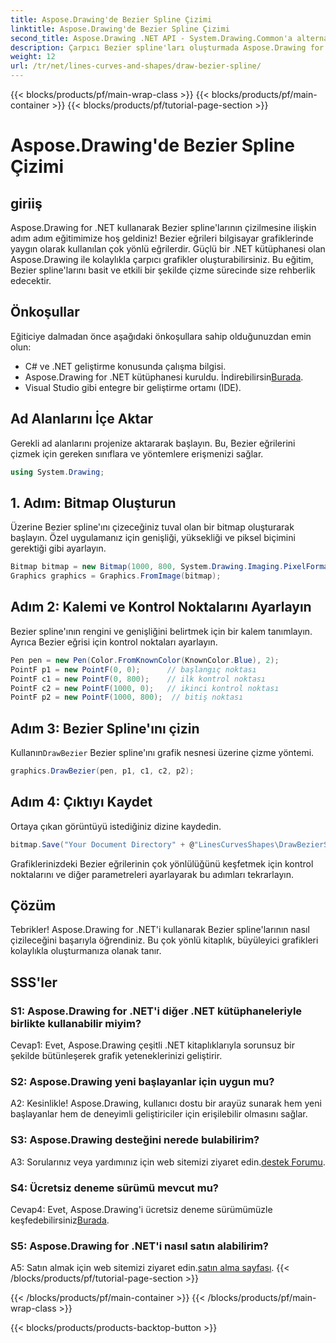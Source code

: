 ```yaml
---
title: Aspose.Drawing'de Bezier Spline Çizimi
linktitle: Aspose.Drawing'de Bezier Spline Çizimi
second_title: Aspose.Drawing .NET API - System.Drawing.Common'a alternatif
description: Çarpıcı Bezier spline'ları oluşturmada Aspose.Drawing for .NET'in gücünü keşfedin. Sorunsuz grafik geliştirme için adım adım kılavuzumuzu izleyin.
weight: 12
url: /tr/net/lines-curves-and-shapes/draw-bezier-spline/
---
```


{{< blocks/products/pf/main-wrap-class >}}
{{< blocks/products/pf/main-container >}}
{{< blocks/products/pf/tutorial-page-section >}}

# Aspose.Drawing'de Bezier Spline Çizimi

## giriiş

Aspose.Drawing for .NET kullanarak Bezier spline'larının çizilmesine ilişkin adım adım eğitimimize hoş geldiniz! Bezier eğrileri bilgisayar grafiklerinde yaygın olarak kullanılan çok yönlü eğrilerdir. Güçlü bir .NET kütüphanesi olan Aspose.Drawing ile kolaylıkla çarpıcı grafikler oluşturabilirsiniz. Bu eğitim, Bezier spline'larını basit ve etkili bir şekilde çizme sürecinde size rehberlik edecektir.

## Önkoşullar

Eğiticiye dalmadan önce aşağıdaki önkoşullara sahip olduğunuzdan emin olun:

- C# ve .NET geliştirme konusunda çalışma bilgisi.
-  Aspose.Drawing for .NET kütüphanesi kuruldu. İndirebilirsin[Burada](https://releases.aspose.com/drawing/net/).
- Visual Studio gibi entegre bir geliştirme ortamı (IDE).

## Ad Alanlarını İçe Aktar

Gerekli ad alanlarını projenize aktararak başlayın. Bu, Bezier eğrilerini çizmek için gereken sınıflara ve yöntemlere erişmenizi sağlar.

```csharp
using System.Drawing;
```

## 1. Adım: Bitmap Oluşturun

Üzerine Bezier spline'ını çizeceğiniz tuval olan bir bitmap oluşturarak başlayın. Özel uygulamanız için genişliği, yüksekliği ve piksel biçimini gerektiği gibi ayarlayın.

```csharp
Bitmap bitmap = new Bitmap(1000, 800, System.Drawing.Imaging.PixelFormat.Format32bppPArgb);
Graphics graphics = Graphics.FromImage(bitmap);
```

## Adım 2: Kalemi ve Kontrol Noktalarını Ayarlayın

Bezier spline'ının rengini ve genişliğini belirtmek için bir kalem tanımlayın. Ayrıca Bezier eğrisi için kontrol noktaları ayarlayın.

```csharp
Pen pen = new Pen(Color.FromKnownColor(KnownColor.Blue), 2);
PointF p1 = new PointF(0, 0);      // başlangıç noktası
PointF c1 = new PointF(0, 800);    // ilk kontrol noktası
PointF c2 = new PointF(1000, 0);   // ikinci kontrol noktası
PointF p2 = new PointF(1000, 800);  // bitiş noktası
```

## Adım 3: Bezier Spline'ını çizin

 Kullanın`DrawBezier` Bezier spline'ını grafik nesnesi üzerine çizme yöntemi.

```csharp
graphics.DrawBezier(pen, p1, c1, c2, p2);
```

## Adım 4: Çıktıyı Kaydet

Ortaya çıkan görüntüyü istediğiniz dizine kaydedin.

```csharp
bitmap.Save("Your Document Directory" + @"LinesCurvesShapes\DrawBezierSpline_out.png");
```

Grafiklerinizdeki Bezier eğrilerinin çok yönlülüğünü keşfetmek için kontrol noktalarını ve diğer parametreleri ayarlayarak bu adımları tekrarlayın.

## Çözüm

Tebrikler! Aspose.Drawing for .NET'i kullanarak Bezier spline'larının nasıl çizileceğini başarıyla öğrendiniz. Bu çok yönlü kitaplık, büyüleyici grafikleri kolaylıkla oluşturmanıza olanak tanır.

## SSS'ler

### S1: Aspose.Drawing for .NET'i diğer .NET kütüphaneleriyle birlikte kullanabilir miyim?

Cevap1: Evet, Aspose.Drawing çeşitli .NET kitaplıklarıyla sorunsuz bir şekilde bütünleşerek grafik yeteneklerinizi geliştirir.

### S2: Aspose.Drawing yeni başlayanlar için uygun mu?

A2: Kesinlikle! Aspose.Drawing, kullanıcı dostu bir arayüz sunarak hem yeni başlayanlar hem de deneyimli geliştiriciler için erişilebilir olmasını sağlar.

### S3: Aspose.Drawing desteğini nerede bulabilirim?

 A3: Sorularınız veya yardımınız için web sitemizi ziyaret edin.[destek Forumu](https://forum.aspose.com/c/diagram/17).

### S4: Ücretsiz deneme sürümü mevcut mu?

 Cevap4: Evet, Aspose.Drawing'i ücretsiz deneme sürümümüzle keşfedebilirsiniz[Burada](https://releases.aspose.com/).

### S5: Aspose.Drawing for .NET'i nasıl satın alabilirim?

 A5: Satın almak için web sitemizi ziyaret edin.[satın alma sayfası](https://purchase.aspose.com/buy).
{{< /blocks/products/pf/tutorial-page-section >}}

{{< /blocks/products/pf/main-container >}}
{{< /blocks/products/pf/main-wrap-class >}}

{{< blocks/products/products-backtop-button >}}
